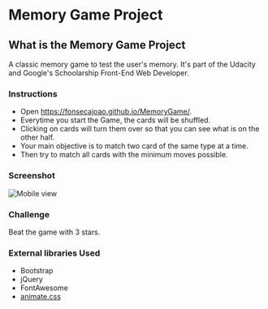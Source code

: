 # Memory Game Project

## What is the Memory Game Project

A classic memory game to test the user's memory. It's part of the Udacity and Google's Schoolarship Front-End Web Developer.

### Instructions

* Open https://fonsecajoao.github.io/MemoryGame/.
* Everytime you start the Game, the cards will be shuffled.
* Clicking on cards will turn them over so that you can see what is on the other half.
* Your main objective is to match two card of the same type at a time.
* Then try to match all cards with the minimum moves possible.

### Screenshot

![Mobile view](https://screenshots.firefox.com/CN7VLlurNJwhqebc/null)

### Challenge

Beat the game with 3 stars.

### External libraries Used

* Bootstrap
* jQuery
* FontAwesome
* [animate.css](https://github.com/daneden/animate.css)
